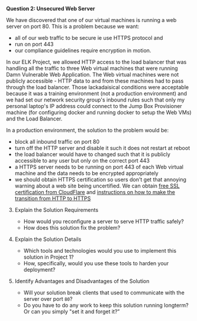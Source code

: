 **Question 2: Unsecured Web Server**

We have discovered that one of our virtual machines is running a web server on port 80. This is a problem because we want:
* all of our web traffic to be secure ie use HTTPS protocol and
* run on port 443
* our compliance guidelines require encryption in motion.

In our ELK Project, we allowed HTTP access to the load balancer that was handling all the traffic to three Web virtual machines that were running Damn Vulnerable Web Application. The Web virtual machines were not publicly accessible - HTTP data to and from these machines had to pass through the load balancer.
Those lackadaisical conditions were acceptable because it was a training environment (not a production environment) and we had set our network security group's inbound rules such that only my personal laptop's IP address could connect to the Jump Box Provisioner machine (for configuring docker and running docker to setup the Web VMs) and the Load Balancer. 

In a production environment, the solution to the problem would be:
* block all inbound traffic on port 80
* turn off the HTTP server and disable it such it does not restart at reboot
* the load balancer would have to changed such that it is publicly accessible to any user but only on the correct port 443
* a HTTPS server needs to be running on port 443 of each Web virtual machine and the data needs to be encrypted appropriately
* we should obtain HTTPS certification so users don't get that annoying warning about a web site being uncertified. We can obtain [free SSL certification from CloudFlare](https://www.cloudflare.com/ssl/?&_bt=488025616931&_bk=ssl%20certificate&_bm=e&_bn=g&_bg=113915058632&_placement=&_target=&_loc=9071836&_dv=c&awsearchcpc=1&gclid=Cj0KCQjw16KFBhCgARIsALB0g8LUZcO_GQzeitoXNCCPXeR7nhDZN3hH1stTWrD9VBmFpWP9XhcqmkYaAhbFEALw_wcB&gclsrc=aw.ds) and [instructions on how to make the transition from HTTP to HTTPS](https://www.smashingmagazine.com/2017/06/guide-switching-http-https/)


3. Explain the Solution Requirements
   
    - How would you reconfigure a server to serve HTTP traffic safely?
    - How does this solution fix the problem?

4. Explain the Solution Details
    - Which tools and technologies would you use to implement this solution in Project 1?
    -  How, specifically, would you use these tools to harden your deployment?

5. Identify Advantages and Disadvantages of the Solution
    -  Will your solution break clients that used to communicate with the server over port `80`?
    -  Do you have to do any work to keep this solution running longterm? Or can you simply "set it and forget it?”
